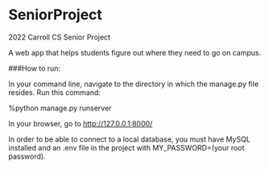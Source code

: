 # SeniorProject
2022 Carroll CS Senior Project

A web app that helps students figure out where they need to go on campus.

###How to run:

In your command line, navigate to the directory in which the manage.py file resides.
Run this command:

%python manage.py runserver

In your browser, go to http://127.0.0.1:8000/

In order to be able to connect to a local database, you must have MySQL installed and an .env file in the project with MY_PASSWORD=(your root password).